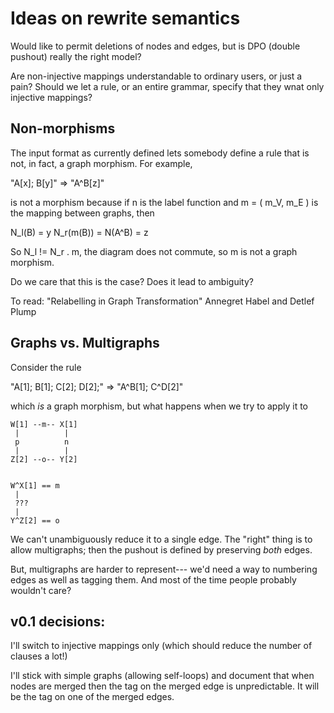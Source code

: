 # Ideas on rewrite semantics

Would like to permit deletions of nodes and edges, but is DPO (double pushout) really the right
model?

Are non-injective mappings understandable to ordinary users, or just a pain?  Should we let
a rule, or an entire grammar, specify that they wnat only injective mappings?

## Non-morphisms

The input format as currently defined lets somebody define a rule that is not, in fact, a graph
morphism.  For example,

"A[x]; B[y]" => "A^B[z]"

is not a morphism because if n is the label function and m = ( m_V, m_E ) is the mapping between
graphs, then

N_l(B) = y
N_r(m(B)) = N(A^B) = z

So N_l != N_r . m, the diagram does not commute, so m is not a graph morphism.

Do we care that this is the case?  Does it lead to ambiguity?

To read: "Relabelling in Graph Transformation" Annegret Habel and Detlef Plump

## Graphs vs. Multigraphs

Consider the rule

"A[1]; B[1]; C[2]; D[2];" => "A^B[1]; C^D[2]"

which *is* a graph morphism, but what happens when we try to apply it to

```
W[1] --m-- X[1]
 |          |
 p          n
 |          |
Z[2] --o-- Y[2]


W^X[1] == m
 |
 ???
 |
Y^Z[2] == o
```

We can't unambiguously reduce it to a single edge.  The "right" thing is to allow
multigraphs; then the pushout is defined by preserving *both* edges.

But, multigraphs are harder to represent--- we'd need a way to numbering edges as well
as tagging them.  And most of the time people probably wouldn't care?

## v0.1 decisions:

I'll switch to injective mappings only (which should reduce the number of clauses a lot!)

I'll stick with simple graphs (allowing self-loops) and document that when nodes are merged
then the tag on the merged edge is unpredictable.  It will be the tag on one of the merged edges.











